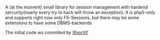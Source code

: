 A (at the moment) small library for session management with hardend sercurity(nearly every try to hack will throw an exception). It is php5-only and supports right now only FS-Sessions, but there may be some extensions to have some DBMS-backends

The initial code ws commited by [XhochY](http://xhochy.org/)